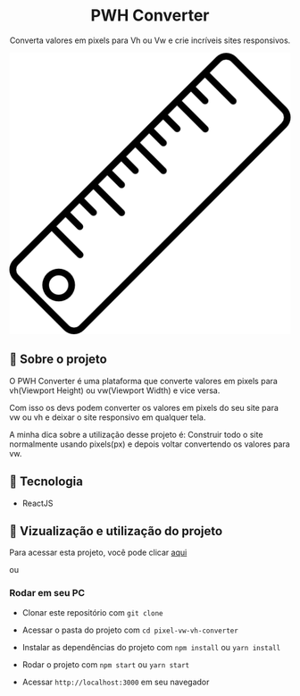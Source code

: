 <div align="center">
    <h1>PWH Converter</h1>
    <p>Converta valores em pixels para Vh ou Vw e crie incríveis sites responsivos.</p>
    <img src="img-readme/logo.png"/>
</div>

## :book: Sobre o projeto

O PWH Converter é uma plataforma que converte valores em pixels para vh(Viewport Height) ou vw(Viewport Width) e vice versa.

Com isso os devs podem converter os valores em pixels do seu site para vw ou vh e deixar o site responsivo em qualquer tela.

A minha dica sobre a utilização desse projeto é: Construir todo o site normalmente usando pixels(px) e depois voltar convertendo os valores para vw.


## :rocket: Tecnologia

- ReactJS


## :dart: Vizualização e utilização do projeto

Para acessar esta projeto, você pode clicar [aqui]()

ou

### Rodar em seu PC

- Clonar este repositório com ```git clone ```

- Acessar o pasta do projeto com ```cd pixel-vw-vh-converter```

- Instalar as dependências do projeto com ```npm install``` ou ```yarn install```

- Rodar o projeto com ```npm start``` ou ```yarn start```

- Acessar ```http://localhost:3000``` em seu navegador